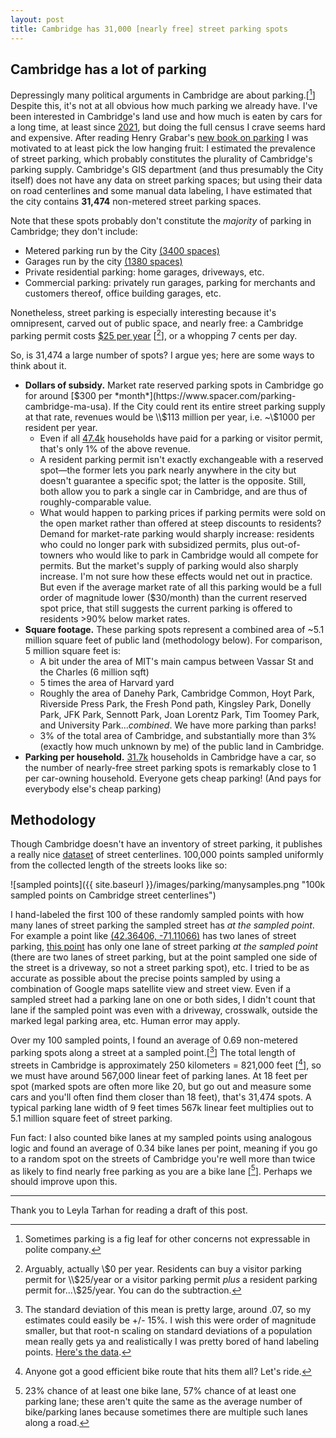 ```yaml
---
layout: post
title: Cambridge has 31,000 [nearly free] street parking spots
---
```

## Cambridge has a lot of parking
Depressingly many political arguments in Cambridge are about parking.[[^1]] Despite this, it's not at all obvious how much parking we already have. I've been interested in Cambridge's land use and how much is eaten by cars for a long time, at least since [2021](https://twitter.com/evanjfields/status/1474032536422649866), but doing the full census I crave seems hard and expensive. After reading Henry Grabar's [new book on parking](https://www.goodreads.com/en/book/show/63329951) I was motivated to at least pick the low hanging fruit: I estimated the prevalence of street parking, which probably constitutes the plurality of Cambridge's parking supply. Cambridge's GIS department (and thus presumably the City itself) does not have any data on street parking spaces; but using their data on road centerlines and some manual data labeling, I have estimated that the city contains **31,474** non-metered street parking spaces.

Note that these spots probably don't constitute the *majority* of parking in Cambridge; they don't include:
* Metered parking run by the City [(3400 spaces)](https://www.cambridgema.gov/traffic/parking)
* Garages run by the city [(1380 spaces)](https://www.cambridgema.gov/traffic/parking)
* Private residential parking: home garages, driveways, etc.
* Commercial parking: privately run garages, parking for merchants and customers thereof, office building garages, etc.

Nonetheless, street parking is especially interesting because it's omnipresent, carved out of public space, and nearly free: a Cambridge parking permit costs [$25 per year](https://www.cambridgema.gov/iwantto/applyforaparkingpermit) [[^2]], or a whopping 7 cents per day.

So, is 31,474 a large number of spots? I argue yes; here are some ways to think about it.
* **Dollars of subsidy.** Market rate reserved parking spots in Cambridge go for around [$300 per *month*](https://www.spacer.com/parking-cambridge-ma-usa). If the City could rent its entire street parking supply at that rate, revenues would be \\$113 million per year, i.e. ~\\$1000 per resident per year.
    * Even if all [47.4k](https://datausa.io/profile/geo/cambridge-ma/) households have paid for a parking or visitor permit, that's only 1% of the above revenue.
    * A resident parking permit isn't exactly exchangeable with a reserved spot—the former lets you park nearly anywhere in the city but doesn't guarantee a specific spot; the latter is the opposite. Still, both allow you to park a single car in Cambridge, and are thus of roughly-comparable value.
    * What would happen to parking prices if parking permits were sold on the open market rather than offered at steep discounts to residents? Demand for market-rate parking would sharply increase: residents who could no longer park with subsidized permits, plus out-of-towners who would like to park in Cambridge would all compete for permits. But the market's supply of parking would also sharply increase. I'm not sure how these effects would net out in practice. But even if the average market rate of all this parking would be a full order of magnitude lower ($30/month) than the current reserved spot price, that still suggests the current parking is offered to residents >90% below market rates.
* **Square footage.** These parking spots represent a combined area of ~5.1 million square feet of public land (methodology below). For comparison, 5 million square feet is:
    * A bit under the area of MIT's main campus between Vassar St and the Charles (6 million sqft)
    * 5 times the area of Harvard yard
    * Roughly the area of Danehy Park, Cambridge Common, Hoyt Park, Riverside Press Park, the Fresh Pond path, Kingsley Park, Donelly Park, JFK Park, Sennott Park, Joan Lorentz Park, Tim Toomey Park, and University Park...*combined*. We have more parking than parks!
    * 3% of the total area of Cambridge, and substantially more than 3% (exactly how much unknown by me) of the public land in Cambridge.
* **Parking per household.** [31.7k](https://datausa.io/profile/geo/cambridge-ma/#transportation) households in Cambridge have a car, so the number of nearly-free street parking spots is remarkably close to 1 per car-owning household. Everyone gets cheap parking! (And pays for everybody else's cheap parking)

## Methodology
Though Cambridge doesn't have an inventory of street parking, it publishes a really nice [dataset](https://github.com/cambridgegis/cambridgegis_data/blob/main/Trans/Street_Centerlines/TRANS_Centerlines.geojson) of street centerlines. 100,000 points sampled uniformly from the collected length of the streets looks like so:

![sampled points]({{ site.baseurl }}/images/parking/manysamples.png "100k sampled points on Cambridge street centerlines")

I hand-labeled the first 100 of these randomly sampled points with how many lanes of street parking the sampled street has *at the sampled point*. For example a point like [(42.36406, -71.11066)](https://www.google.com/maps/search/?api=1&query=42.36406178295066%2C-71.1106646544124) has two lanes of street parking, [this point](https://www.google.com/maps/search/?api=1&query=42.383277909648854%2C-71.12229419906434) has only one lane of street parking *at the sampled point* (there are two lanes of street parking, but at the point sampled one side of the street is a driveway, so not a street parking spot), etc. I tried to be as accurate as possible about the precise points sampled by using a combination of Google maps satellite view and street view. Even if a sampled street had a parking lane on one or both sides, I didn't count that lane if the sampled point was even with a driveway, crosswalk, outside the marked legal parking area, etc. Human error may apply.

Over my 100 sampled points, I found an average of 0.69 non-metered parking spots along a street at a sampled point.[[^3]] The total length of streets in Cambridge is approximately 250 kilometers = 821,000 feet [[^4]], so we must have around 567,000 linear feet of parking lanes. At 18 feet per spot (marked spots are often more like 20, but go out and measure some cars and you'll often find them closer than 18 feet), that's 31,474 spots. A typical parking lane width of 9 feet times 567k linear feet multiplies out to 5.1 million square feet of street parking.

Fun fact: I also counted bike lanes at my sampled points using analogous logic and found an average of 0.34 bike lanes per point, meaning if you go to a random spot on the streets of Cambridge you're well more than twice as likely to find nearly free parking as you are a bike lane [[^5]]. Perhaps we should improve upon this.

----

Thank you to Leyla Tarhan for reading a draft of this post.

[^1]: Sometimes parking is a fig leaf for other concerns not expressable in polite company.
[^2]: Arguably, actually \\$0 per year. Residents can buy a visitor parking permit for \\$25/year or a visitor parking permit *plus* a resident parking permit for...\\$25/year. You can do the subtraction.
[^3]: The standard deviation of this mean is pretty large, around .07, so my estimates could easily be +/- 15%. I wish this were order of magnitude smaller, but that root-n scaling on standard deviations of a population mean really gets ya and realistically I was pretty bored of hand labeling points. [Here's the data](https://docs.google.com/spreadsheets/d/1RfaNiy9ffQXxVF3iaUqUZ_rKnj8DcR9nGHgFtD1n24c/edit?usp=sharing).
[^4]: Anyone got a good efficient bike route that hits them all? Let's ride.
[^5]: 23% chance of at least one bike lane, 57% chance of at least one parking lane; these aren't quite the same as the average number of bike/parking lanes because sometimes there are multiple such lanes along a road.
